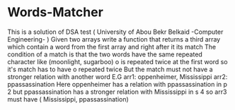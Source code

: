 # Words-Matcher
This is a solution of DSA test ( University of Abou Bekr Belkaid -Computer Engineering- )
Given two arrays write a function that returns a third array which contain a word from the first array and right after it its match
The condition of a match is that the two words have the same repeated character like 
(moonlight, sugarboo) o is repeated twice at the first word so it's match has to have o repeated twice 
But the match must not have a stronger relation with another word 
E.G 
arr1: oppenheimer, Mississippi
arr2: ppassassination
Here oppenheimer has a relation with ppassassination in p 2 but ppassassination has a stronger relation with Mississippi in s 4 so arr3 must have ( Mississippi, ppassassination)
